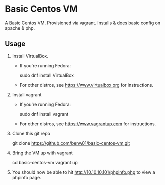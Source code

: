 # Basic Centos VM

A Basic Centos VM. Provisioned via vagrant. Installs & does basic config on apache & php.

## Usage

1. Install VirtualBox.
	* If you're running Fedora:

		sudo dnf install VirtualBox
	
	* For other distros, see https://www.virtualbox.org for instructions.
2. Install vagrant
	* If you're running Fedora:

		sudo dnf install vagrant
	
	* For other distros, see https://www.vagrantup.com for instructions.
3. Clone this git repo
	
	git clone https://github.com/benw01/basic-centos-vm.git

4. Bring the VM up with vagrant
	
	cd basic-centos-vm
	vagrant up

5. You should now be able to hit http://10.10.10.101/phpinfo.php to view a phpinfo page.
